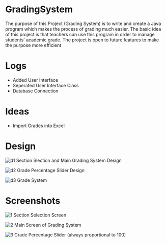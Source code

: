 # GradingSystem
The purpose of this Project (Grading System) is to write and create a Java program which makes the process of grading much easier. 
The basic idea of this project is that teachers can use this program in order to manage students' academic grade. 
The project is open to future features to make the purpose more efficient

# Logs
 * Added User Interface
 * Seperated User Interface Class
 * Database Connection

# Ideas
 * Import Grades into Excel

# Design
![d1](https://user-images.githubusercontent.com/66121532/112418319-33309500-8d64-11eb-8efe-90c3fd4f4059.png)
Section Slection and Main Grading System Design

![d2](https://user-images.githubusercontent.com/66121532/112418322-3461c200-8d64-11eb-8946-07a1d885489d.png)
Grade Percentage Slider Design

![d3](https://user-images.githubusercontent.com/66121532/112418325-34fa5880-8d64-11eb-980f-1c74f8e916b2.png)
Grade System

# Screenshots
![1](https://user-images.githubusercontent.com/66121532/112416191-28740100-8d60-11eb-8269-49ccc23a156f.png)
Section Selection Screen 

![2](https://user-images.githubusercontent.com/66121532/112416281-56594580-8d60-11eb-95fc-45dc6a569a42.png)
Main Screen of Grading System 

![3](https://user-images.githubusercontent.com/66121532/112416284-578a7280-8d60-11eb-9b45-421e66c2be78.png)
Grade Percentage Slider (always proportional to 100) 
